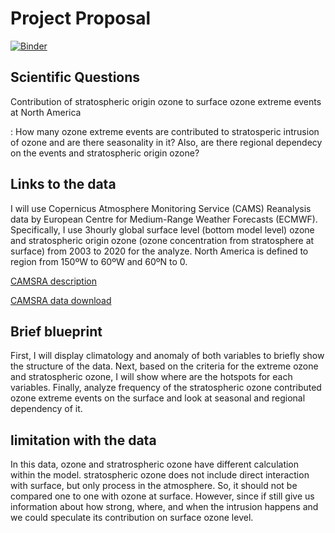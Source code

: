 # Project Proposal

[![Binder](https://mybinder.org/badge.svg)](https://mybinder.org/v2/gh/pangeo-data/pangeo-docker-images/2021.09.30?urlpath=git-pull%3Frepo%3Dhttps%253A%252F%252Fgithub.com%252FJaewon1213%252Fproject%26urlpath%3Dtree%252Fproject%252F%26branch%3Dmain)

## Scientific Questions

Contribution of stratospheric origin ozone to surface ozone extreme events at North America


: How many ozone extreme events are contributed to stratosperic intrusion of ozone and are there seasonality in it? Also, are there regional dependecy on the events and stratospheric origin ozone?

## Links to the data
I will use Copernicus Atmosphere Monitoring Service (CAMS) Reanalysis data by European Centre for Medium-Range Weather Forecasts (ECMWF). Specifically, I use 3hourly global surface level (bottom model level) ozone and stratospheric origin ozone (ozone concentration from stratosphere at surface) from 2003 to 2020 for the analyze. North America is defined to region from 150ºW to 60ºW and 60ºN to 0.

[CAMSRA description](https://www.ecmwf.int/en/research/climate-reanalysis/cams-reanalysis)

[CAMSRA data download](https://ads.atmosphere.copernicus.eu/cdsapp#!/dataset/cams-global-reanalysis-eac4?tab=form)

## Brief blueprint
First, I will display climatology and anomaly of both variables to briefly show the structure of the data. Next, based on the criteria for the extreme ozone and stratospheric ozone, I will show where are the hotspots for each variables. Finally, analyze frequency of the stratospheric ozone contributed ozone extreme events on the surface and look at seasonal and regional dependency of it.

## limitation with the data
In this data, ozone and stratrospheric ozone have different calculation within the model. stratospheric ozone does not include direct interaction with surface, but only process in the atmosphere. So, it should not be compared one to one with ozone at surface. However, since if still give us information about how strong, where, and when the intrusion happens and we could speculate its contribution on surface ozone level.